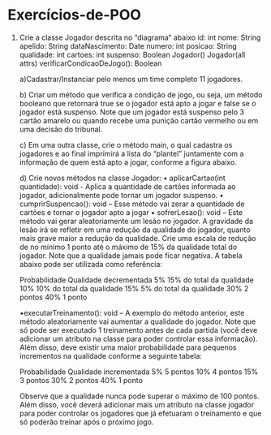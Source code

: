 # Exercícios-de-POO

1) Crie a classe Jogador descrita no “diagrama” abaixo
      id: int
      nome: String
      apelido: String
      dataNascimento: Date
      numero: int
      posicao: String
      qualidade: int
      cartoes: int
      suspenso: Boolean
      Jogador()
      Jogador(all attrs)
      verificarCondicaoDeJogo(): Boolean

      a)Cadastrar/Instanciar pelo menos um time completo 11 jogadores.

      b) Criar um método que verifica a condição de jogo, ou seja, um método booleano
      que retornará true se o jogador está apto a jogar e false se o jogador está
      suspenso. Note que um jogador está suspenso pelo 3 cartão amarelo ou
      quando recebe uma punição cartão vermelho ou em uma decisão do tribunal.

      c) Em uma outra classe, crie o método main, o qual cadastra os jogadores e ao
      final imprimirá a lista do “plantel” juntamente com a informação de quem está
      apto a jogar, conforme a figura abaixo.

      d) Crie novos métodos na classe Jogador:
      • aplicarCartao(int quantidade): void - Aplica a quantidade de cartões
      informada ao jogador, adicionalmente pode tornar um jogador suspenso.
      • cumprirSuspencao(): void – Esse método vai zerar a quantidade de
      cartões e tornar o jogador apto a jogar
      • sofrerLesao(): void – Este método vai gerar aleatoriamente um lesão no
      jogador. A gravidade da lesão irá se refletir em uma redução da qualidade
      do jogador, quanto mais grave maior a redução da qualidade. Crie uma
      escala de redução de no mínimo 1 ponto até o máximo de 15% da qualidade
      total do jogador. Note que a qualidade jamais pode ficar negativa. A tabela
      abaixo pode ser utilizada como referência: 

      Probabilidade Qualidade decrementada
      5% 		15% do total da qualidade
      10% 		10% do total da qualidade
      15% 		5% do total da qualidade
      30% 		2 pontos
      40% 		1 ponto

      •executarTreinamento(): void – A exemplo do método anterior, este método
      aleatoriamente vai aumentar a qualidade do jogador. Note que só pode ser
      executado 1 treinamento antes de cada partida (você deve adicionar um
      atributo na classe para poder controlar essa informação). Além disso, deve
      existir uma maior probabilidade para pequenos incrementos na qualidade
      conforme a seguinte tabela:


      Probabilidade Qualidade incrementada
      5% 5 pontos
      10% 4 pontos
      15% 3 pontos
      30% 2 pontos
      40% 1 ponto

      Observe que a qualidade nunca pode superar o máximo de 100 pontos.
      Além disso, você deverá adicionar mais um atributo na classe jogador para
      poder controlar os jogadores que já efetuaram o treinamento e que só
      poderão treinar após o próximo jogo.
